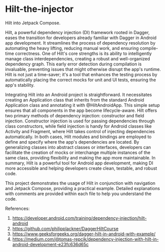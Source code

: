 # Hilt-the-injector
Hilt into Jetpack Compose.

Hilt, a powerful dependency injection (DI) framework rooted in Dagger, 
eases the transition for developers already familiar with Dagger in Android app development. 
It streamlines the process of dependency resolution by automating the heavy lifting, reducing manual work, and ensuring compile-time correctness. 
One of Hilt's core strengths is its ability to intelligently manage class interdependencies, creating a robust and well-organized dependency graph. 
This early error detection during compilation is invaluable, preventing issues that might otherwise disrupt the app's runtime. 
Hilt is not just a time-saver; it's a tool that enhances the testing process by automatically placing the correct mocks for unit and UI tests, ensuring the app's stability.

Integrating Hilt into an Android project is straightforward. 
It necessitates creating an Application class that inherits from the standard Android Application class and annotating it with 
@HiltAndroidApp. This simple setup ensures that all components in the app become lifecycle-aware.
Hilt offers two primary methods of dependency injection: constructor and field injection. 
Constructor injection is used for passing dependencies through class constructors, 
while field injection is handy for Android classes like Activity and Fragment, 
where Hilt takes control of injecting dependencies automatically. 
In both cases, Hilt modules and bindings are employed to define and specify where the app's dependencies are located. 
By generalizing classes into abstract classes or interfaces, 
developers can facilitate the creation of mocks or interchange multiple instances of the same class, providing flexibility and making the app more maintainable. 
In summary, Hilt is a powerful tool for Android app development, making DI more accessible and helping developers create clean, testable, and robust code.

This project demonstrates the usage of Hilt in conjunction with navigation and Jetpack Compose, providing a practical example. 
Detailed explanations with comments are provided within each file to help you understand the code.


References:

1. https://developer.android.com/training/dependency-injection/hilt-android
2. https://github.com/philipplackner/DaggerHiltCourse
3. https://www.geeksforgeeks.org/dagger-hilt-in-android-with-example/
4. https://medium.com/@tomas-repcik/dependency-injection-with-hilt-in-android-development-e23fc636d65c
